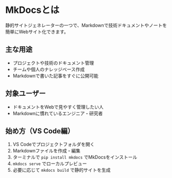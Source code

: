 # MkDocsとは
静的サイトジェネレーターの一つで、Markdownで技術ドキュメントやノートを簡単にWebサイト化できます。

## 主な用途
- プロジェクトや技術のドキュメント管理
- チームや個人のナレッジベース作成
- Markdownで書いた記事をすぐに公開可能

## 対象ユーザー
- ドキュメントをWebで見やすく管理したい人
- Markdownに慣れているエンジニア・研究者

## 始め方（VS Code編）
1. VS Codeでプロジェクトフォルダを開く
2. Markdownファイルを作成・編集
3. ターミナルで `pip install mkdocs` でMkDocsをインストール
4. `mkdocs serve` でローカルプレビュー
5. 必要に応じて `mkdocs build` で静的サイトを生成
